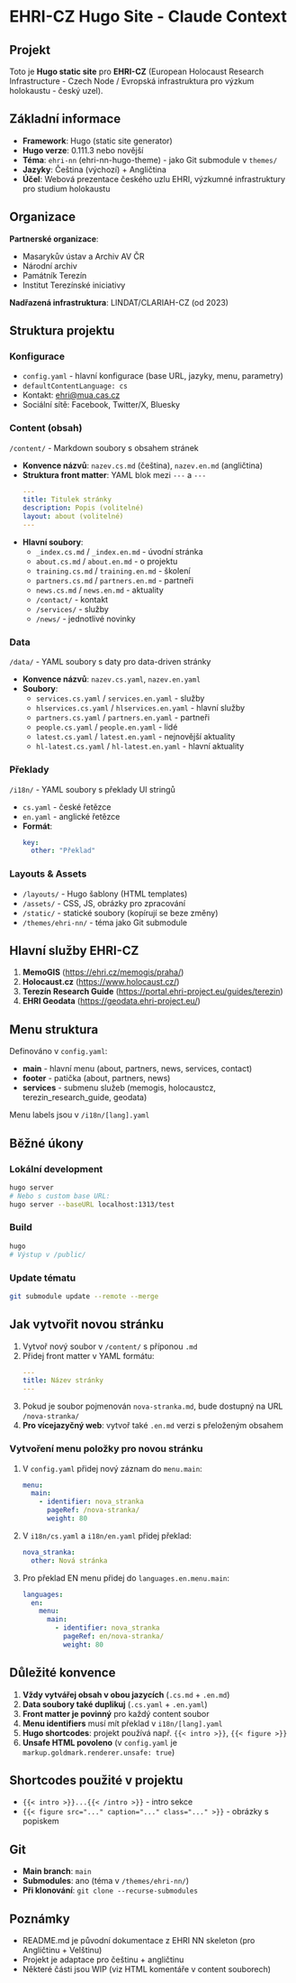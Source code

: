 # EHRI-CZ Hugo Site - Claude Context

## Projekt
Toto je **Hugo static site** pro **EHRI-CZ** (European Holocaust Research Infrastructure - Czech Node / Evropská infrastruktura pro výzkum holokaustu - český uzel).

## Základní informace
- **Framework**: Hugo (static site generator)
- **Hugo verze**: 0.111.3 nebo novější
- **Téma**: `ehri-nn` (ehri-nn-hugo-theme) - jako Git submodule v `themes/`
- **Jazyky**: Čeština (výchozí) + Angličtina
- **Účel**: Webová prezentace českého uzlu EHRI, výzkumné infrastruktury pro studium holokaustu

## Organizace
**Partnerské organizace**:
- Masarykův ústav a Archiv AV ČR
- Národní archiv
- Památník Terezín
- Institut Terezínské iniciativy

**Nadřazená infrastruktura**: LINDAT/CLARIAH-CZ (od 2023)

## Struktura projektu

### Konfigurace
- `config.yaml` - hlavní konfigurace (base URL, jazyky, menu, parametry)
- `defaultContentLanguage: cs`
- Kontakt: ehri@mua.cas.cz
- Sociální sítě: Facebook, Twitter/X, Bluesky

### Content (obsah)
`/content/` - Markdown soubory s obsahem stránek
- **Konvence názvů**: `nazev.cs.md` (čeština), `nazev.en.md` (angličtina)
- **Struktura front matter**: YAML blok mezi `---` a `---`
  ```yaml
  ---
  title: Titulek stránky
  description: Popis (volitelné)
  layout: about (volitelné)
  ---
  ```
- **Hlavní soubory**:
  - `_index.cs.md` / `_index.en.md` - úvodní stránka
  - `about.cs.md` / `about.en.md` - o projektu
  - `training.cs.md` / `training.en.md` - školení
  - `partners.cs.md` / `partners.en.md` - partneři
  - `news.cs.md` / `news.en.md` - aktuality
  - `/contact/` - kontakt
  - `/services/` - služby
  - `/news/` - jednotlivé novinky

### Data
`/data/` - YAML soubory s daty pro data-driven stránky
- **Konvence názvů**: `nazev.cs.yaml`, `nazev.en.yaml`
- **Soubory**:
  - `services.cs.yaml` / `services.en.yaml` - služby
  - `hlservices.cs.yaml` / `hlservices.en.yaml` - hlavní služby
  - `partners.cs.yaml` / `partners.en.yaml` - partneři
  - `people.cs.yaml` / `people.en.yaml` - lidé
  - `latest.cs.yaml` / `latest.en.yaml` - nejnovější aktuality
  - `hl-latest.cs.yaml` / `hl-latest.en.yaml` - hlavní aktuality

### Překlady
`/i18n/` - YAML soubory s překlady UI stringů
- `cs.yaml` - české řetězce
- `en.yaml` - anglické řetězce
- **Formát**:
  ```yaml
  key:
    other: "Překlad"
  ```

### Layouts & Assets
- `/layouts/` - Hugo šablony (HTML templates)
- `/assets/` - CSS, JS, obrázky pro zpracování
- `/static/` - statické soubory (kopírují se beze změny)
- `/themes/ehri-nn/` - téma jako Git submodule

## Hlavní služby EHRI-CZ
1. **MemoGIS** (https://ehri.cz/memogis/praha/)
2. **Holocaust.cz** (https://www.holocaust.cz/)
3. **Terezín Research Guide** (https://portal.ehri-project.eu/guides/terezin)
4. **EHRI Geodata** (https://geodata.ehri-project.eu/)

## Menu struktura
Definováno v `config.yaml`:
- **main** - hlavní menu (about, partners, news, services, contact)
- **footer** - patička (about, partners, news)
- **services** - submenu služeb (memogis, holocaustcz, terezin_research_guide, geodata)

Menu labels jsou v `/i18n/[lang].yaml`

## Běžné úkony

### Lokální development
```bash
hugo server
# Nebo s custom base URL:
hugo server --baseURL localhost:1313/test
```

### Build
```bash
hugo
# Výstup v /public/
```

### Update tématu
```bash
git submodule update --remote --merge
```

## Jak vytvořit novou stránku

1. Vytvoř nový soubor v `/content/` s příponou `.md`
2. Přidej front matter v YAML formátu:
   ```yaml
   ---
   title: Název stránky
   ---
   ```
3. Pokud je soubor pojmenován `nova-stranka.md`, bude dostupný na URL `/nova-stranka/`
4. **Pro vícejazyčný web**: vytvoř také `.en.md` verzi s přeloženým obsahem

### Vytvoření menu položky pro novou stránku

1. V `config.yaml` přidej nový záznam do `menu.main`:
   ```yaml
   menu:
     main:
       - identifier: nova_stranka
         pageRef: /nova-stranka/
         weight: 80
   ```
2. V `i18n/cs.yaml` a `i18n/en.yaml` přidej překlad:
   ```yaml
   nova_stranka:
     other: Nová stránka
   ```
3. Pro překlad EN menu přidej do `languages.en.menu.main`:
   ```yaml
   languages:
     en:
       menu:
         main:
           - identifier: nova_stranka
             pageRef: en/nova-stranka/
             weight: 80
   ```

## Důležité konvence

1. **Vždy vytvářej obsah v obou jazycích** (`.cs.md` + `.en.md`)
2. **Data soubory také duplikuj** (`.cs.yaml` + `.en.yaml`)
3. **Front matter je povinný** pro každý content soubor
4. **Menu identifiers** musí mít překlad v `i18n/[lang].yaml`
5. **Hugo shortcodes**: projekt používá např. `{{< intro >}}`, `{{< figure >}}`
6. **Unsafe HTML povoleno** (v `config.yaml` je `markup.goldmark.renderer.unsafe: true`)


## Shortcodes použité v projektu
- `{{< intro >}}...{{< /intro >}}` - intro sekce
- `{{< figure src="..." caption="..." class="..." >}}` - obrázky s popiskem

## Git
- **Main branch**: `main`
- **Submodules**: ano (téma v `/themes/ehri-nn/`)
- **Při klonování**: `git clone --recurse-submodules`

## Poznámky
- README.md je původní dokumentace z EHRI NN skeleton (pro Angličtinu + Velštinu)
- Projekt je adaptace pro češtinu + angličtinu
- Některé části jsou WIP (viz HTML komentáře v content souborech)
